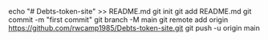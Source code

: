 echo "# Debts-token-site" >> README.md
git init
git add README.md
git commit -m "first commit"
git branch -M main
git remote add origin https://github.com/rwcamp1985/Debts-token-site.git
git push -u origin main
